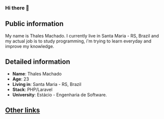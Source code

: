 ### Hi there 👋


## Public information
My name is Thales Machado. I currently live in Santa Maria - RS, Brazil and my actual job is to study programming, i'm trying to learn everyday and improve my knowledge.


## Detailed information
* **Name**: Thales Machado
* **Age**: 23
* **Living in**: Santa Maria - RS, Brazil
* **Stack**: PHP/Laravel
* **University**: Estácio - Engenharia de Software.

## [Other links](https://thalesmengue.github.io/)
